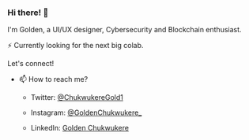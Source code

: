 ### Hi there! 👋

I'm Golden, a UI/UX designer, Cybersecurity and Blockchain enthusiast.
 
⚡ Currently looking for the next big colab.

Let's connect!


- 📫 How to reach me?

  - Twitter: [@ChukwukereGold1](https://www.twitter.com/ChukwukereGold1)

  - Instagram: [@GoldenChukwukere_](https://www.instagram.com/GoldenChukwukere_)

  - LinkedIn: [Golden Chukwukere](https://www.linkedin.com/in/golden-chukwukere)
  
